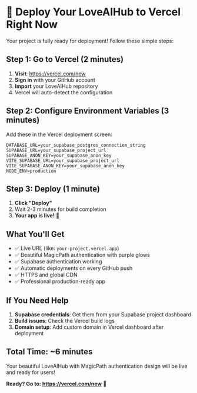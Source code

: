 # 🚀 Deploy Your LoveAIHub to Vercel Right Now

Your project is fully ready for deployment! Follow these simple steps:

## Step 1: Go to Vercel (2 minutes)

1. **Visit**: https://vercel.com/new
2. **Sign in** with your GitHub account
3. **Import** your LoveAIHub repository
4. Vercel will auto-detect the configuration

## Step 2: Configure Environment Variables (3 minutes)

Add these in the Vercel deployment screen:

```
DATABASE_URL=your_supabase_postgres_connection_string
SUPABASE_URL=your_supabase_project_url  
SUPABASE_ANON_KEY=your_supabase_anon_key
VITE_SUPABASE_URL=your_supabase_project_url
VITE_SUPABASE_ANON_KEY=your_supabase_anon_key
NODE_ENV=production
```

## Step 3: Deploy (1 minute)

1. **Click "Deploy"**
2. Wait 2-3 minutes for build completion
3. **Your app is live!** 🎉

## What You'll Get

- ✅ Live URL (like: `your-project.vercel.app`)
- ✅ Beautiful MagicPath authentication with purple glows
- ✅ Supabase authentication working
- ✅ Automatic deployments on every GitHub push
- ✅ HTTPS and global CDN
- ✅ Professional production-ready app

## If You Need Help

1. **Supabase credentials**: Get them from your Supabase project dashboard
2. **Build issues**: Check the Vercel build logs
3. **Domain setup**: Add custom domain in Vercel dashboard after deployment

## Total Time: ~6 minutes

Your beautiful LoveAIHub with MagicPath authentication design will be live and ready for users!

**Ready? Go to: https://vercel.com/new** 🚀
